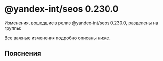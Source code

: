 # @yandex-int/seos 0.230.0

<!-- ЧЕЛОВЕЧЕСКОЕ ВСТУПЛЕНИЕ -->

Изменения, вошедшие в релиз @yandex-int/seos 0.230.0, разделены на группы:

Все важные изменения подробно описаны [ниже](#Пояснения).

## Пояснения

